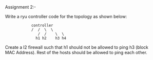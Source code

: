 Assignment 2:-

Write a ryu controller code for the topology as shown below:
	
				controller
				/  /  \  \
			       /  /    \  \
			      h1 h2    h3 h4
Create a l2 firewall such that h1 should not be allowed to ping h3 (block MAC Address). 
Rest of the hosts should be allowed to ping each other.
